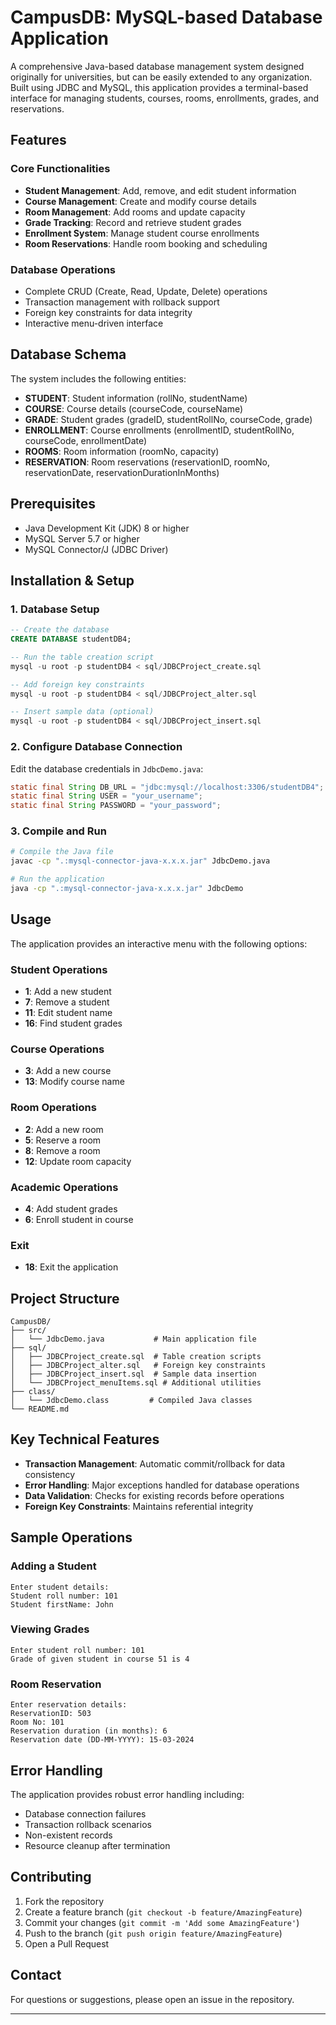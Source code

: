 # CampusDB: MySQL-based Database Application

A comprehensive Java-based database management system designed originally for universities, but can be easily extended to any organization. Built using JDBC and MySQL, this application provides a terminal-based interface for managing students, courses, rooms, enrollments, grades, and reservations.

## Features

### Core Functionalities
- **Student Management**: Add, remove, and edit student information
- **Course Management**: Create and modify course details
- **Room Management**: Add rooms and update capacity
- **Grade Tracking**: Record and retrieve student grades
- **Enrollment System**: Manage student course enrollments
- **Room Reservations**: Handle room booking and scheduling 

### Database Operations
- Complete CRUD (Create, Read, Update, Delete) operations
- Transaction management with rollback support
- Foreign key constraints for data integrity
- Interactive menu-driven interface

## Database Schema

The system includes the following entities:

- **STUDENT**: Student information (rollNo, studentName)
- **COURSE**: Course details (courseCode, courseName)
- **GRADE**: Student grades (gradeID, studentRollNo, courseCode, grade)
- **ENROLLMENT**: Course enrollments (enrollmentID, studentRollNo, courseCode, enrollmentDate)
- **ROOMS**: Room information (roomNo, capacity)
- **RESERVATION**: Room reservations (reservationID, roomNo, reservationDate, reservationDurationInMonths)

## Prerequisites

- Java Development Kit (JDK) 8 or higher
- MySQL Server 5.7 or higher
- MySQL Connector/J (JDBC Driver)

## Installation & Setup

### 1. Database Setup
```sql
-- Create the database
CREATE DATABASE studentDB4;

-- Run the table creation script
mysql -u root -p studentDB4 < sql/JDBCProject_create.sql

-- Add foreign key constraints
mysql -u root -p studentDB4 < sql/JDBCProject_alter.sql

-- Insert sample data (optional)
mysql -u root -p studentDB4 < sql/JDBCProject_insert.sql
```

### 2. Configure Database Connection
Edit the database credentials in `JdbcDemo.java`:

```java
static final String DB_URL = "jdbc:mysql://localhost:3306/studentDB4";
static final String USER = "your_username";
static final String PASSWORD = "your_password";
```

### 3. Compile and Run
```bash
# Compile the Java file
javac -cp ".:mysql-connector-java-x.x.x.jar" JdbcDemo.java

# Run the application
java -cp ".:mysql-connector-java-x.x.x.jar" JdbcDemo
```

## Usage

The application provides an interactive menu with the following options:

### Student Operations
- **1**: Add a new student
- **7**: Remove a student
- **11**: Edit student name
- **16**: Find student grades

### Course Operations
- **3**: Add a new course
- **13**: Modify course name

### Room Operations
- **2**: Add a new room
- **5**: Reserve a room
- **8**: Remove a room
- **12**: Update room capacity

### Academic Operations
- **4**: Add student grades
- **6**: Enroll student in course

### Exit
- **18**: Exit the application

## Project Structure

```
CampusDB/
├── src/
│   └── JdbcDemo.java           # Main application file
├── sql/
│   ├── JDBCProject_create.sql  # Table creation scripts
│   ├── JDBCProject_alter.sql   # Foreign key constraints
│   ├── JDBCProject_insert.sql  # Sample data insertion
│   └── JDBCProject_menuItems.sql # Additional utilities
├── class/
│   └── JdbcDemo.class         # Compiled Java classes
└── README.md
```

## Key Technical Features

- **Transaction Management**: Automatic commit/rollback for data consistency
- **Error Handling**: Major exceptions handled for database operations
- **Data Validation**: Checks for existing records before operations
- **Foreign Key Constraints**: Maintains referential integrity

## Sample Operations

### Adding a Student
```
Enter student details:
Student roll number: 101
Student firstName: John
```

### Viewing Grades
```
Enter student roll number: 101
Grade of given student in course 51 is 4
```

### Room Reservation
```
Enter reservation details:
ReservationID: 503
Room No: 101
Reservation duration (in months): 6
Reservation date (DD-MM-YYYY): 15-03-2024
```

## Error Handling

The application provides robust error handling including:
- Database connection failures
- Transaction rollback scenarios
- Non-existent records
- Resource cleanup after termination

## Contributing

1. Fork the repository
2. Create a feature branch (`git checkout -b feature/AmazingFeature`)
3. Commit your changes (`git commit -m 'Add some AmazingFeature'`)
4. Push to the branch (`git push origin feature/AmazingFeature`)
5. Open a Pull Request

## Contact

For questions or suggestions, please open an issue in the repository.

---
